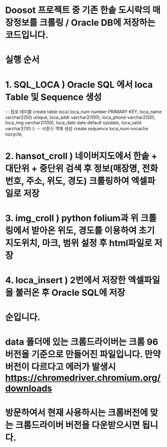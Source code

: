 # Doosot 프로젝트 중 기존 한솥 도시락의 매장정보를 크롤링 / Oracle DB에 저장하는 코드입니다.
# 실행 순서
# 1. SQL_LOCA ) Oracle SQL 에서 loca Table 및 Sequence 생성
-- 점포 테이블
create table loca(
    loca_num number PRIMARY KEY,
    loca_name varchar2(50) unique,
    loca_addr varchar2(100),
    loca_phone varchar2(50),
    loca_img varchar2(100),
    loca_date date default sysdate,
    loca_valid varchar2(10)
);
-- 시퀀스 객체 생성
create sequence loca_num nocache nocycle;


# 2. hansot_croll ) 네이버지도에서 한솥 + 대단위 + 중단위 검색 후 정보(매장명, 전화번호, 주소, 위도, 경도) 크롤링하여 엑셀파일로 저장
# 3. img_croll ) python folium과 위 크롤링에서 받아온 위도, 경도를 이용하여 초기 지도위치, 마크, 범위 설정 후 html파일로 저장
# 4. loca_insert ) 2번에서 저장한 엑셀파일을 불러온 후 Oracle SQL에 저장
# 순입니다.

# data 폴더에 있는 크롬드라이버는 크롬 96버전을 기준으로 만들어진 파일입니다. 만약 버전이 다르다고 에러가 발생시 https://chromedriver.chromium.org/downloads 
# 방문하여서 현재 사용하시는 크롬버전에 맞는 크롬드라이버 버전을 다운받으시면 됩니다.
